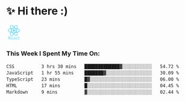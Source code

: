 <h1 align="left">✨ Hi there :)</h1>

  <a href="https://reactjs.org/" target="_blank" rel="noreferrer">   
    <img src="https://raw.githubusercontent.com/devicons/devicon/master/icons/react/react-original-wordmark.svg" alt="react" width="40"     
    height="40"/></a>
 
<h3 align="left">This Week I Spent My Time On:</h3>
<!--START_SECTION:waka-->

```txt
CSS          3 hrs 30 mins   █████████████▓░░░░░░░░░░░   54.72 %
JavaScript   1 hr 55 mins    ███████▓░░░░░░░░░░░░░░░░░   30.09 %
TypeScript   23 mins         █▓░░░░░░░░░░░░░░░░░░░░░░░   06.00 %
HTML         17 mins         █░░░░░░░░░░░░░░░░░░░░░░░░   04.45 %
Markdown     9 mins          ▓░░░░░░░░░░░░░░░░░░░░░░░░   02.44 %
```

<!--END_SECTION:waka-->

